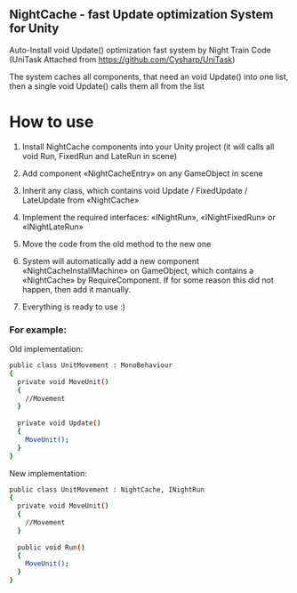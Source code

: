 ## NightCache - fast Update optimization System for Unity

Auto-Install void Update() optimization fast system by Night Train Code (UniTask Attached from https://github.com/Cysharp/UniTask)

The system caches all components, that need an void Update() into one list, then a single void Update() calls them all from the list

# How to use

1) Install NightCache components into your Unity project (it will calls all void Run, FixedRun and LateRun in scene)

2) Add component «NightCacheEntry» on any GameObject in scene

3) Inherit any class, which contains void Update / FixedUpdate / LateUpdate from «NightCache»

4) Implement the required interfaces: «INightRun», «INightFixedRun» or «INightLateRun»

5) Move the code from the old method to the new one

6) System will automatically add a new component «NightCacheInstallMachine» on GameObject, which contains a «NightCache» by RequireComponent. 
If for some reason this did not happen, then add it manually.

7) Everything is ready to use :)

### For example:

Old implementation:

```sh
public class UnitMovement : MonoBehaviour
{
  private void MoveUnit()
  {
    //Movement
  }
  
  private void Update()
  {
    MoveUnit();
  }
}
```

New implementation:

```sh
public class UnitMovement : NightCache, INightRun
{
  private void MoveUnit()
  {
    //Movement
  }
  
  public void Run()
  {
    MoveUnit();
  }
}
```

